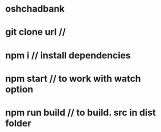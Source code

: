 # oshchadbank


# git clone url        // 
# npm i           // install dependencies 
# npm start       // to work with watch option
# npm run build   // to build. src in dist folder


